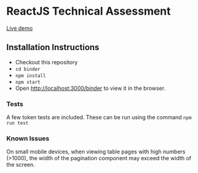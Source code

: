 # ReactJS Technical Assessment

[Live demo](https://peteredhead.github.io/binder)

## Installation Instructions
* Checkout this repository
* `cd binder`
* `npm install`
* `npm start`
* Open [http://localhost:3000/binder](http://localhost:3000/binder) to view it in the browser.

### Tests
A few token tests are included. These can be run using the command `npm run test`

### Known Issues
On small mobile devices, when viewing table pages with high numbers (>1000), the width of the pagination component may exceed the width of the screen.
